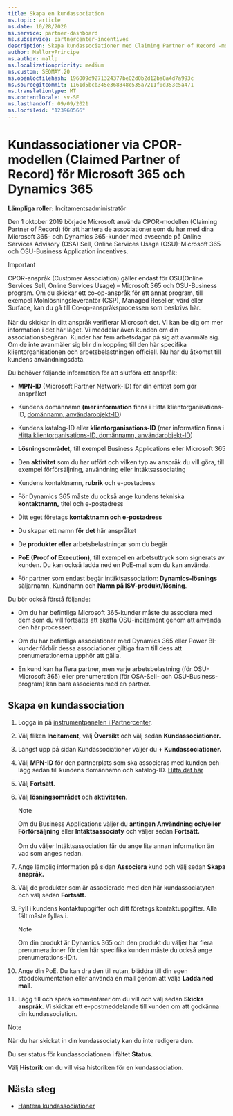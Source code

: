 ```yaml
---
title: Skapa en kundassociation
ms.topic: article
ms.date: 10/28/2020
ms.service: partner-dashboard
ms.subservice: partnercenter-incentives
description: Skapa kundassociationer med Claiming Partner of Record -modellen (CPOR). Hjälper till att hantera försäljning, användning och incitament för Microsoft 365 & Dynamics 365-kunder.
author: MalloryPrincipe
ms.author: mallp
ms.localizationpriority: medium
ms.custom: SEOMAY.20
ms.openlocfilehash: 196009d9271324377be02d0b2d12ba8a4d7a993c
ms.sourcegitcommit: 1161d5bcb345e368348c535a7211f0d353c5a471
ms.translationtype: MT
ms.contentlocale: sv-SE
ms.lasthandoff: 09/09/2021
ms.locfileid: "123960566"
---
```

# <a name="customer-associations-via-the-claimed-partner-of-record-cpor-model-for-microsoft-365-and-dynamics-365"></a>Kundassociationer via CPOR-modellen (Claimed Partner of Record) för Microsoft 365 och Dynamics 365


**Lämpliga roller:** Incitamentsadministratör

Den 1 oktober 2019 började Microsoft använda CPOR-modellen (Claiming Partner of Record) för att hantera de associationer som du har med dina Microsoft 365- och Dynamics 365-kunder med avseende på Online Services Advisory (OSA) Sell, Online Services Usage (OSU)-Microsoft 365 och OSU-Business Application incentives.

>[!Important]
> CPOR-anspråk (Customer Association) gäller endast för OSU(Online Services Sell, Online Services Usage) – Microsoft 365 och OSU-Business program. Om du skickar ett co-op-anspråk för ett annat program, till exempel Molnlösningsleverantör (CSP), Managed Reseller, värd eller Surface, kan du gå till Co-op-anspråksprocessen som beskrivs här. <br><br>När du skickar in ditt anspråk verifierar Microsoft det. Vi kan be dig om mer information i det här läget. Vi meddelar även kunden om din associationsbegäran. Kunder har fem arbetsdagar på sig att avanmäla sig. Om de inte avanmäler sig blir din koppling till den här specifika klientorganisationen och arbetsbelastningen officiell. Nu har du åtkomst till kundens användningsdata. 

Du behöver följande information för att slutföra ett anspråk:

- **MPN-ID** (Microsoft Partner Network-ID) för din entitet som gör anspråket

- Kundens domännamn **(mer information** finns i Hitta klientorganisations-ID, [domännamn, användarobjekt-ID](find-ids-and-domain-names.md))

- Kundens katalog-ID eller **klientorganisations-ID** (mer information finns i [Hitta klientorganisations-ID, domännamn, användarobjekt-ID](find-ids-and-domain-names.md)) 

- **Lösningsområdet,** till exempel Business Applications eller Microsoft 365

- Den **aktivitet** som du har utfört och vilken typ av anspråk du vill göra, till exempel förförsäljning, användning eller intäktsassociating

- Kundens kontaktnamn, **rubrik** och e-postadress

- För Dynamics 365 måste du också ange kundens tekniska **kontaktnamn,** titel och e-postadress

- Ditt eget företags **kontaktnamn och e-postadress**

- Du skapar ett namn **för det** här anspråket

- De **produkter eller** arbetsbelastningar som du begär

- **PoE (Proof of Execution),** till exempel en arbetsuttryck som signerats av kunden. Du kan också ladda ned en PoE-mall som du kan använda.

- För partner som endast begär intäktsassociation: **Dynamics-lösnings** säljarnamn, Kundnamn och **Namn på ISV-produkt/lösning**.  

Du bör också förstå följande:

- Om du har befintliga Microsoft 365-kunder måste du associera med dem som du vill fortsätta att skaffa OSU-incitament genom att använda den här processen.

- Om du har befintliga associationer med Dynamics 365 eller Power BI-kunder förblir dessa associationer giltiga fram till dess att prenumerationerna upphör att gälla.

- En kund kan ha flera partner, men varje arbetsbelastning (för OSU-Microsoft 365) eller prenumeration (för OSA-Sell- och OSU-Business-program) kan bara associeras med en partner.

## <a name="create-a-customer-association"></a>Skapa en kundassociation

1. Logga in på [instrumentpanelen i Partnercenter](https://partner.microsoft.com/dashboard/).

2. Välj fliken **Incitament,** välj **Översikt** och välj sedan **Kundassociationer.**

3. Längst upp på sidan Kundassociationer väljer du **+ Kundassociationer.**

4. Välj **MPN-ID** för den partnerplats som ska associeras med kunden och lägg sedan till kundens domännamn och katalog-ID. [Hitta det här](find-ids-and-domain-names.md)

5. Välj **Fortsätt**.

6. Välj **lösningsområdet** och **aktiviteten**. 

   >[!Note]
   >
   >Om du Business Applications väljer du **antingen Användning och/eller Förförsäljning** eller **Intäktsassociaty** och väljer sedan **Fortsätt.** 
   <br><br>Om du väljer Intäktsassociation får du ange lite annan information än vad som anges nedan.

7. Ange lämplig information på sidan **Associera** kund och välj sedan **Skapa anspråk.**

8. Välj de produkter som är associerade med den här kundassociatyten och välj sedan **Fortsätt.**

9. Fyll i kundens kontaktuppgifter och ditt företags kontaktuppgifter. Alla fält måste fyllas i. 

   >[!NOTE]
   >Om din produkt är Dynamics 365 och den produkt du väljer har flera prenumerationer för den här specifika kunden måste du också ange prenumerations-ID:t.

10. Ange din PoE. Du kan dra den till rutan, bläddra till din egen stöddokumentation eller använda en mall genom att välja **Ladda ned mall**. 

11. Lägg till och spara kommentarer om du vill och välj sedan **Skicka anspråk**. Vi skickar ett e-postmeddelande till kunden om att godkänna din kundassociation.

   >[!NOTE]
   >När du har skickat in din kundassociaty kan du inte redigera den.

Du ser status för kundassociationen i fältet **Status**.

Välj **Historik** om du vill visa historiken för en kundassociation.

## <a name="next-steps"></a>Nästa steg

- [Hantera kundassociationer](incentives-manage-customer-associations.md)